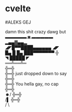 # cvelte



































































#ALEKS GEJ 

damn this shit crazy dawg but  
    ▬▬▬▬▬.◙.▬▬▬▬▬  
      ▂▄▄▓▄▄▂  
   ◢◤█▀▀████▄▄▄▄▄▄ ◢◤  
   █▄ █ █▄ ███▀▀▀▀▀▀▀ ╬  
   ◥ █████ ◤  
    ══╩══╩═  
      ╬═╬  
      ╬═╬ just dropped down to say  
      ╬═╬  
      ╬═╬ You hella gay, no cap  
      ╬═╬   
   ☻/ ╬═╬   
  /▌  ╬═╬   
  / \
